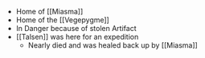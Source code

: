 - Home of [[Miasma]]
- Home of the [[Vegepygme]]
- In Danger because of stolen Artifact
- [[Talsen]] was here for an expedition
	- Nearly died and was healed back up by [[Miasma]]